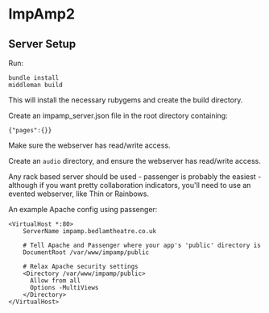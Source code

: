 ImpAmp2
=======

Server Setup
------------

Run:

    bundle install
    middleman build

This will install the necessary rubygems and create the build directory.

Create an impamp_server.json file in the root directory containing:

    {"pages":{}}

Make sure the webserver has read/write access.

Create an `audio` directory, and ensure the webserver has read/write access.

Any rack based server should be used - passenger is probably the easiest - although
if you want pretty collaboration indicators, you'll need to use an evented
webserver, like Thin or Rainbows.

An example Apache config using passenger:

```
<VirtualHost *:80>
    ServerName impamp.bedlamtheatre.co.uk

    # Tell Apache and Passenger where your app's 'public' directory is
    DocumentRoot /var/www/impamp/public

    # Relax Apache security settings
    <Directory /var/www/impamp/public>
      Allow from all
      Options -MultiViews
    </Directory>
</VirtualHost>

```
